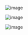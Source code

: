 ![image](https://github.com/user-attachments/assets/d8c9c94c-7462-49df-9267-b455c30eb3b6)

![image](https://github.com/user-attachments/assets/fe7ecedc-033c-4446-b9af-5a9c5555bbaf)

![image](https://github.com/user-attachments/assets/730595ba-e675-4e64-8e1d-a3ef63709054)

